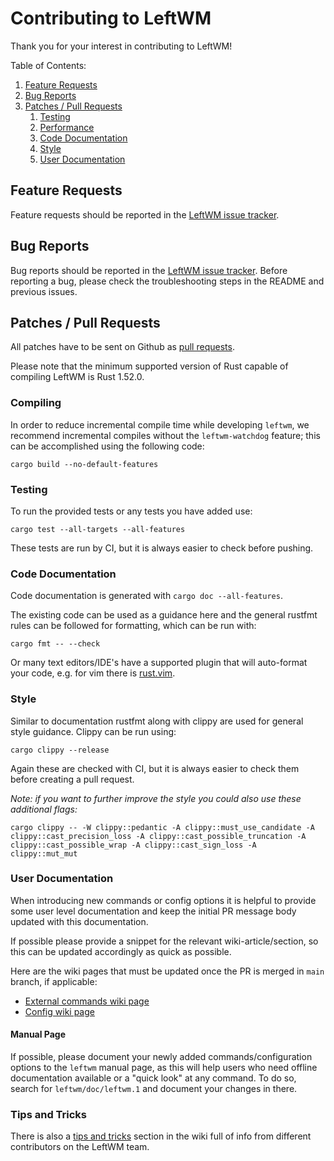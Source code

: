 # Contributing to LeftWM

Thank you for your interest in contributing to LeftWM!

Table of Contents:

1. [Feature Requests](#feature-requests)
2. [Bug Reports](#bug-reports)
3. [Patches / Pull Requests](#patches--pull-requests)
    1. [Testing](#testing)
    2. [Performance](#performance)
    3. [Code Documentation](#code-documentation)
    4. [Style](#style)
    5. [User Documentation](#user-documentation)

## Feature Requests

Feature requests should be reported in the
[LeftWM issue tracker](https://github.com/leftwm/leftwm/issues).

## Bug Reports

Bug reports should be reported in the
[LeftWM issue tracker](https://github.com/leftwm/leftwm/issues). 
Before reporting a bug, please check the troubleshooting steps in the README and previous issues.

## Patches / Pull Requests

All patches have to be sent on Github as [pull requests](https://github.com/leftwm/leftwm/pulls).

Please note that the minimum supported version of Rust capable of compiling LeftWM is Rust 1.52.0.

### Compiling
In order to reduce incremental compile time while developing `leftwm`, we recommend incremental compiles 
without the `leftwm-watchdog` feature; this can be accomplished using the following code:
```
cargo build --no-default-features
```

### Testing

To run the provided tests or any tests you have added use:

```
cargo test --all-targets --all-features
```
These tests are run by CI, but it is always easier to check before pushing.

### Code Documentation

Code documentation is generated with `cargo doc --all-features`.

The existing code can be used as a guidance here and the general rustfmt rules can be followed for formatting, which can be run with:
```
cargo fmt -- --check
```
Or many text editors/IDE's have a supported plugin that will auto-format your code, e.g. for vim there is [rust.vim](https://github.com/rust-lang/rust.vim).

### Style

Similar to documentation rustfmt along with clippy are used for general style guidance. Clippy can be run using:
```
cargo clippy --release
```
Again these are checked with CI, but it is always easier to check them before creating a pull request.

*Note: if you want to further improve the style you could also use these additional flags:*
```
cargo clippy -- -W clippy::pedantic -A clippy::must_use_candidate -A clippy::cast_precision_loss -A clippy::cast_possible_truncation -A clippy::cast_possible_wrap -A clippy::cast_sign_loss -A clippy::mut_mut

```

### User Documentation

When introducing new commands or config options it is helpful to provide some user level documentation and keep the initial PR message body updated with this documentation.

If possible please provide a snippet for the relevant wiki-article/section, so this can be updated accordingly as quick as possible.

Here are the wiki pages that must be updated once the PR is merged in `main` branch, if applicable:

- [External commands wiki page](https://github.com/leftwm/leftwm/wiki/External-Commands)
- [Config wiki page](https://github.com/leftwm/leftwm/wiki/Config)

#### Manual Page

If possible, please document your newly added commands/configuration options to the `leftwm` manual page, as this will help users
who need offline documentation available or a "quick look" at any command. To do so, search for `leftwm/doc/leftwm.1` and document your changes in there.

### Tips and Tricks

There is also a [tips and tricks](https://github.com/leftwm/leftwm/wiki/Contributing-to-Leftwm---Tips-and-Tricks) section in the wiki full of info from different contributors on the LeftWM team.
